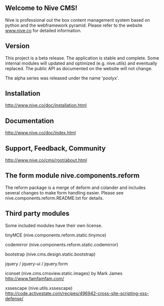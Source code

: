 
Welcome to Nive CMS!
--------------------

Nive is professional out the box content management system based on python and the webframework
pyramid. 
Please refer to the website www.nive.co for detailed information.

Version
-------
This project is a beta release. The application is stable and complete. Some internal modules will
updated and optimized (e.g. nive.utils) and eventually replaced. The public API as documented on the 
website will not change.

The alpha series was released under the name 'poolyx'.

Installation
------------
http://www.nive.co/doc/installation.html

Documentation
-------------
http://www.nive.co/doc/index.html

Support, Feedback, Community
----------------------------
http://www.nive.co/cms/root/about.html


The form module nive.components.reform
----------------------------------------
The reform package is a merge of deform and colander and includes several changes 
to make form handling easier. Please see nive.components.reform.README.txt for details.


Third party modules 
-------------------
Some included modules have their own license.

tinyMCE (nive.components.reform.static.tinymce)

codemirror (nive.components.reform.static.codemirror)

bootstrap (nive.cms.design.static.bootstrap)

jquery / jquery-ui / jquery.form

iconset (nive.cms.cmsview.static.images) by Mark James http://www.famfamfam.com/ 

xssescape (nive.utils.xssescape) http://code.activestate.com/recipes/496942-cross-site-scripting-xss-defense/

